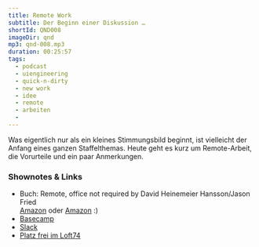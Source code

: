 ```yaml
---
title: Remote Work
subtitle: Der Beginn einer Diskussion …
shortId: QND008
imageDir: qnd
mp3: qnd-008.mp3
duration: 00:25:57
tags:
  - podcast
  - uiengineering
  - quick-n-dirty
  - new work
  - idee
  - remote
  - arbeiten
  - 
---
```


Was eigentlich nur als ein kleines Stimmungsbild beginnt, ist vielleicht der Anfang eines ganzen Staffelthemas. Heute geht es kurz um Remote-Arbeit, die Vorurteile und ein paar Anmerkungen.
<!-- more -->

### Shownotes & Links

- Buch: Remote, office not required by David Heinemeier Hansson/Jason Fried<br>[Amazon](http://amzn.to/2eL1qMU) oder [Amazon](http://www.amazon.de/dp/0091954673/ref=nosim?tag=vomrost-21) :)
- [Basecamp](https://baecamp.com)
- [Slack](https://slack.com)
- [Platz frei im Loft74](http://loft74.de)